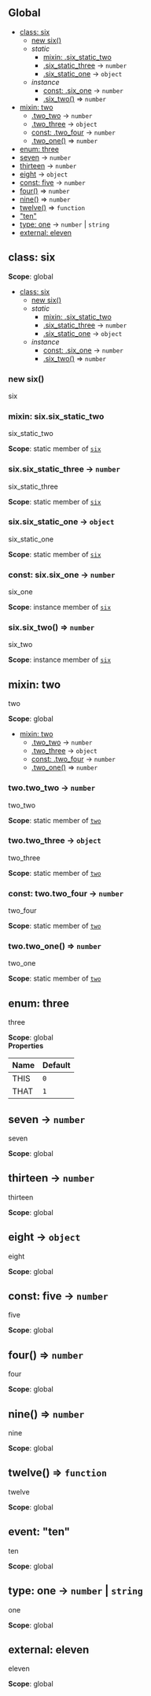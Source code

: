 ## Global
* [class: six](#six)
  * [new six()](#new_six_new)
  * _static_
    * [mixin: .six_static_two](#six.six_static_two)
    * [.six_static_three](#six.six_static_three) → <code>number</code>
    * [.six_static_one](#six.six_static_one) → <code>object</code>
  * _instance_
    * [const: .six_one](#six#six_one) → <code>number</code>
    * [.six_two()](#six#six_two) ⇒ <code>number</code>
* [mixin: two](#two)
  * [.two_two](#two.two_two) → <code>number</code>
  * [.two_three](#two.two_three) → <code>object</code>
  * [const: .two_four](#two.two_four) → <code>number</code>
  * [.two_one()](#two.two_one) ⇒ <code>number</code>
* [enum: three](#three)
* [seven](#seven) → <code>number</code>
* [thirteen](#thirteen) → <code>number</code>
* [eight](#eight) → <code>object</code>
* [const: five](#five) → <code>number</code>
* [four()](#four) ⇒ <code>number</code>
* [nine()](#nine) ⇒ <code>number</code>
* [twelve()](#twelve) ⇒ <code>function</code>
* ["ten"](#event_ten)
* [type: one](#one) → <code>number</code> \| <code>string</code>
* [external: eleven](#external_eleven)
<a name="six"></a>
## class: six
**Scope**: global  

* [class: six](#six)
  * [new six()](#new_six_new)
  * _static_
    * [mixin: .six_static_two](#six.six_static_two)
    * [.six_static_three](#six.six_static_three) → <code>number</code>
    * [.six_static_one](#six.six_static_one) → <code>object</code>
  * _instance_
    * [const: .six_one](#six#six_one) → <code>number</code>
    * [.six_two()](#six#six_two) ⇒ <code>number</code>

<a name="new_six_new"></a>
### new six()
six

<a name="six.six_static_two"></a>
### mixin: six.six_static_two
six_static_two

**Scope**: static member of <code>[six](#six)</code>  
<a name="six.six_static_three"></a>
### six.six_static_three → <code>number</code>
six_static_three

**Scope**: static member of <code>[six](#six)</code>  
<a name="six.six_static_one"></a>
### six.six_static_one → <code>object</code>
six_static_one

**Scope**: static member of <code>[six](#six)</code>  
<a name="six#six_one"></a>
### const: six.six_one → <code>number</code>
six_one

**Scope**: instance member of <code>[six](#six)</code>  
<a name="six#six_two"></a>
### six.six_two() ⇒ <code>number</code>
six_two

**Scope**: instance member of <code>[six](#six)</code>  
<a name="two"></a>
## mixin: two
two

**Scope**: global  

* [mixin: two](#two)
  * [.two_two](#two.two_two) → <code>number</code>
  * [.two_three](#two.two_three) → <code>object</code>
  * [const: .two_four](#two.two_four) → <code>number</code>
  * [.two_one()](#two.two_one) ⇒ <code>number</code>

<a name="two.two_two"></a>
### two.two_two → <code>number</code>
two_two

**Scope**: static member of <code>[two](#two)</code>  
<a name="two.two_three"></a>
### two.two_three → <code>object</code>
two_three

**Scope**: static member of <code>[two](#two)</code>  
<a name="two.two_four"></a>
### const: two.two_four → <code>number</code>
two_four

**Scope**: static member of <code>[two](#two)</code>  
<a name="two.two_one"></a>
### two.two_one() ⇒ <code>number</code>
two_one

**Scope**: static member of <code>[two](#two)</code>  
<a name="three"></a>
## enum: three
three

**Scope**: global  
**Properties**

| Name | Default |
| --- | --- |
| THIS | <code>0</code> | 
| THAT | <code>1</code> | 

<a name="seven"></a>
## seven → <code>number</code>
seven

**Scope**: global  
<a name="thirteen"></a>
## thirteen → <code>number</code>
thirteen

**Scope**: global  
<a name="eight"></a>
## eight → <code>object</code>
eight

**Scope**: global  
<a name="five"></a>
## const: five → <code>number</code>
five

**Scope**: global  
<a name="four"></a>
## four() ⇒ <code>number</code>
four

**Scope**: global  
<a name="nine"></a>
## nine() ⇒ <code>number</code>
nine

**Scope**: global  
<a name="twelve"></a>
## twelve() ⇒ <code>function</code>
twelve

**Scope**: global  
<a name="event_ten"></a>
## event: "ten"
ten

**Scope**: global  
<a name="one"></a>
## type: one → <code>number</code> \| <code>string</code>
one

**Scope**: global  
<a name="external_eleven"></a>
## external: eleven
eleven

**Scope**: global  
